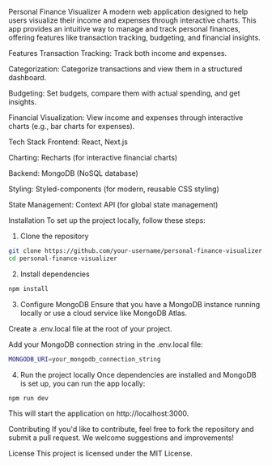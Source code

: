 Personal Finance Visualizer
A modern web application designed to help users visualize their income and expenses through interactive charts. This app provides an intuitive way to manage and track personal finances, offering features like transaction tracking, budgeting, and financial insights.

Features
Transaction Tracking: Track both income and expenses.

Categorization: Categorize transactions and view them in a structured dashboard.

Budgeting: Set budgets, compare them with actual spending, and get insights.

Financial Visualization: View income and expenses through interactive charts (e.g., bar charts for expenses).

Tech Stack
Frontend: React, Next.js

Charting: Recharts (for interactive financial charts)

Backend: MongoDB (NoSQL database)

Styling: Styled-components (for modern, reusable CSS styling)

State Management: Context API (for global state management)

Installation
To set up the project locally, follow these steps:

1. Clone the repository
```bash
git clone https://github.com/your-username/personal-finance-visualizer.git
cd personal-finance-visualizer
```
2. Install dependencies
```bash
npm install
```
3. Configure MongoDB
Ensure that you have a MongoDB instance running locally or use a cloud service like MongoDB Atlas.

Create a .env.local file at the root of your project.

Add your MongoDB connection string in the .env.local file:
```bash
MONGODB_URI=your_mongodb_connection_string
```
4. Run the project locally
Once dependencies are installed and MongoDB is set up, you can run the app locally:

```bash
npm run dev
```
This will start the application on http://localhost:3000.

Contributing
If you'd like to contribute, feel free to fork the repository and submit a pull request. We welcome suggestions and improvements!

License
This project is licensed under the MIT License.
